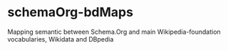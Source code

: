 # schemaOrg-bdMaps

Mapping semantic between Schema.Org and main Wikipedia-foundation vocabularies, Wikidata and DBpedia
